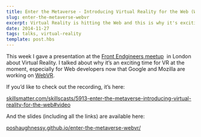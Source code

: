 ```yaml
---
title: Enter the Metaverse - Introducing Virtual Reality for the Web (WebVR)
slug: enter-the-metaverse-webvr
excerpt: Virtual Reality is hitting the Web and this is why it's exciting...
date: 2014-11-27
tags: talks, virtual-reality
template: post.hbs
---
```


This week I gave a presentation at the [Front Endgineers meetup](http://meetup.com/Front-Endgineers-London/events/213532342/) 
in London about Virtual Reality. I talked about why it’s an exciting time
for VR at the moment, especially for Web developers now that Google and
Mozilla are working on [WebVR](http://blog.tojicode.com/2014/07/bringing-vr-to-chrome.html).

If you’d like to check out the recording, it’s here:

[skillsmatter.com/skillscasts/5913-enter-the-metaverse-introducing-virtual-reality-for-the-web\#video](http://skillsmatter.com/skillscasts/5913-enter-the-metaverse-introducing-virtual-reality-for-the-web#video)

And the slides (including all the links) are available here:

[poshaughnessy.github.io/enter-the-metaverse-webvr/](http://poshaughnessy.github.io/enter-the-metaverse-webvr/)



